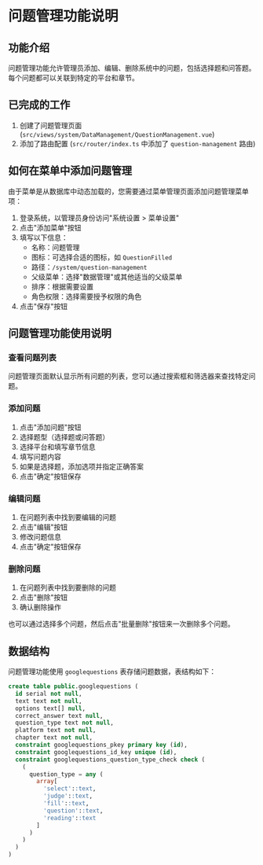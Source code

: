 # 问题管理功能说明

## 功能介绍

问题管理功能允许管理员添加、编辑、删除系统中的问题，包括选择题和问答题。每个问题都可以关联到特定的平台和章节。

## 已完成的工作

1. 创建了问题管理页面 (`src/views/system/DataManagement/QuestionManagement.vue`)
2. 添加了路由配置 (`src/router/index.ts` 中添加了 `question-management` 路由)

## 如何在菜单中添加问题管理

由于菜单是从数据库中动态加载的，您需要通过菜单管理页面添加问题管理菜单项：

1. 登录系统，以管理员身份访问"系统设置 > 菜单设置"
2. 点击"添加菜单"按钮
3. 填写以下信息：
   - 名称：问题管理
   - 图标：可选择合适的图标，如 `QuestionFilled`
   - 路径：`/system/question-management`
   - 父级菜单：选择"数据管理"或其他适当的父级菜单
   - 排序：根据需要设置
   - 角色权限：选择需要授予权限的角色
4. 点击"保存"按钮

## 问题管理功能使用说明

### 查看问题列表

问题管理页面默认显示所有问题的列表，您可以通过搜索框和筛选器来查找特定问题。

### 添加问题

1. 点击"添加问题"按钮
2. 选择题型（选择题或问答题）
3. 选择平台和填写章节信息
4. 填写问题内容
5. 如果是选择题，添加选项并指定正确答案
6. 点击"确定"按钮保存

### 编辑问题

1. 在问题列表中找到要编辑的问题
2. 点击"编辑"按钮
3. 修改问题信息
4. 点击"确定"按钮保存

### 删除问题

1. 在问题列表中找到要删除的问题
2. 点击"删除"按钮
3. 确认删除操作

也可以通过选择多个问题，然后点击"批量删除"按钮来一次删除多个问题。

## 数据结构

问题管理功能使用 `googlequestions` 表存储问题数据，表结构如下：

```sql
create table public.googlequestions (
  id serial not null,
  text text not null,
  options text[] null,
  correct_answer text null,
  question_type text not null,
  platform text not null,
  chapter text not null,
  constraint googlequestions_pkey primary key (id),
  constraint googlequestions_id_key unique (id),
  constraint googlequestions_question_type_check check (
    (
      question_type = any (
        array[
          'select'::text,
          'judge'::text,
          'fill'::text,
          'question'::text,
          'reading'::text
        ]
      )
    )
  )
)
```